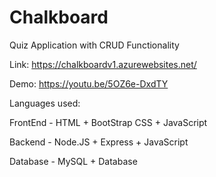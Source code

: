 # Chalkboard

  Quiz Application with CRUD Functionality
  
  Link: https://chalkboardv1.azurewebsites.net/
  
  Demo: https://youtu.be/5OZ6e-DxdTY
  

  Languages used:
  
  FrontEnd - HTML + BootStrap CSS + JavaScript
  
  Backend  - Node.JS + Express + JavaScript
  
  Database - MySQL + Database
